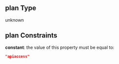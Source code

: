 ## plan Type

unknown

## plan Constraints

**constant**: the value of this property must be equal to:

```json
"apiaccess"
```
